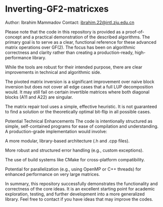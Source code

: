 # Inverting-GF2-matricxes

Author: Ibrahim Mammadov
Contact: ibrahim.22@intl.zju.edu.cn

Please note that the code in this repository is provided as a proof-of-concept and a practical demonstration of the described algorithms. The primary goal is to serve as a clear, functional reference for these advanced matrix operations over GF(2). The focus has been on algorithmic correctness and clarity rather than creating a production-ready, high-performance library.

While the tools are robust for their intended purpose, there are clear improvements in technical and algorithmic side.

The pivoted matrix inversion is a significant improvement over naive block inversion but does not cover all edge cases that a full LUP decomposition would. It may still fail on certain invertible matrices where both diagonal blocks (A11 and A22) are singular.

The matrix repair tool uses a simple, effective heuristic. It is not guaranteed to find a solution or the theoretically optimal bit-flip in all possible cases.

Potential Technical Enhancements
The code is intentionally structured as simple, self-contained programs for ease of compilation and understanding. A production-grade implementation would involve:

A more modular, library-based architecture (.h and .cpp files).

More robust and structured error handling (e.g., custom exceptions).

The use of build systems like CMake for cross-platform compatibility.

Potential for parallelization (e.g., using OpenMP or C++ threads) for enhanced performance on very large matrices.

In summary, this repository successfully demonstrates the functionality and correctness of the core ideas. It is an excellent starting point for academic exploration, testing, and further development into a more generalized library. Feel free to contact if you have ideas that may improve the codes.
